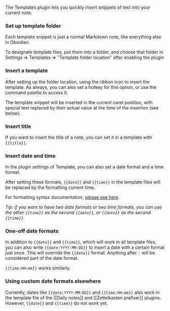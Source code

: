 The Templates plugin lets you quickly insert snippets of text into your current note.

### Set up template folder

Each template snippet is just a normal Markdown note, like everything else in Obsidian.

To designate template files, put them into a folder, and choose that folder in Settings => Templates => "Template folder location" after enabling the plugin

### Insert a template

After setting up the folder location, using the ribbon icon to insert the template. As always, you can also set a hotkey for this option, or use the command palette to access it.

The template snippet will be inserted in the current caret position, with special text replaced by their actual value at the time of the insertion (see below).

### Insert title

If you want to insert the title of a note, you can set it in a template with `{{title}}`.

### Insert date and time

In the plugin settings of Template, you can also set a date format and a time format.

After setting these formats, `{{date}}` and `{{time}}` in the template files will be replaced by the formatting current time.

For formatting syntax documentation, [please see here](https://momentjs.com/docs/#/displaying/format/).

_Tip: if you want to have two date formats or two time formats, you can use the other `{{time}}` as the second `{{date}}`, or `{{date}}` as the second `{{time}}`._

### One-off date formats

In addition to `{{date}}` and `{{time}}`, which will work in all template files, you can also write `{{date:YYYY-MM-DD}}` to insert a date with a certain format just once. This will override the `{{date}}` format. Anything after `:` will be considered part of the date format.

`{{time:HH:mm}}` works similarly.

### Using custom date formats elsewhere

Currently, dates like `{{date:YYYY-MM-DD}}` and `{{time:HH:mm}}` also work in the template file of the [[Daily notes]] and [[Zettelkasten prefixer]] plugins. However, `{{date}}` and `{{time}}` do not work yet.
